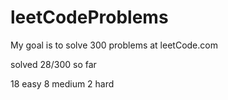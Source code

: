 # leetCodeProblems
My goal is to solve 300 problems at leetCode.com

solved 28/300 so far

18 easy
8 medium
2 hard
